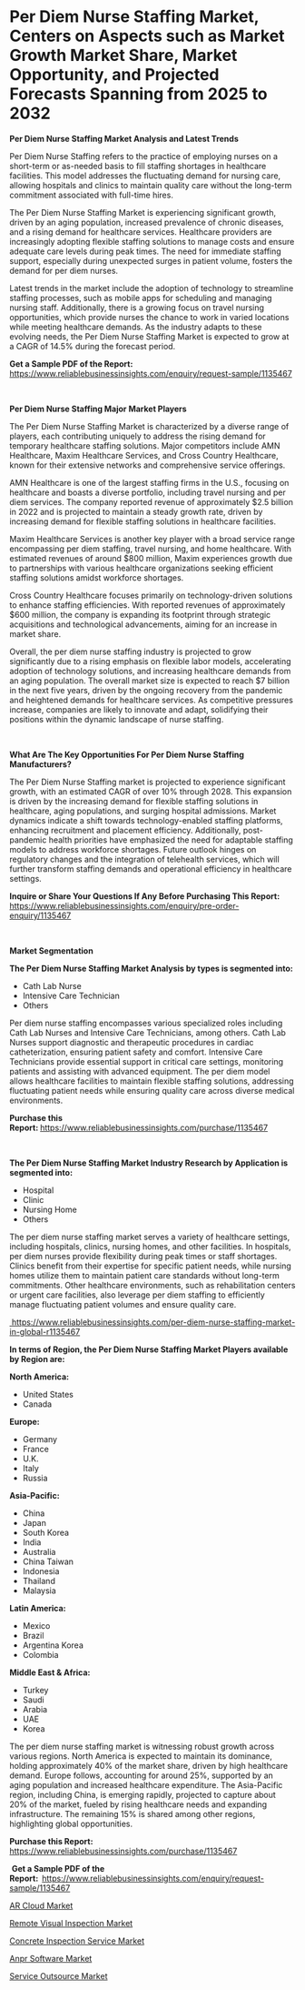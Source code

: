 <p><h1>Per Diem Nurse Staffing Market, Centers on Aspects such as Market Growth Market Share, Market Opportunity, and Projected Forecasts Spanning from 2025 to 2032</h1></p><p><strong>Per Diem Nurse Staffing Market Analysis and Latest Trends</strong></p>
<p><p>Per Diem Nurse Staffing refers to the practice of employing nurses on a short-term or as-needed basis to fill staffing shortages in healthcare facilities. This model addresses the fluctuating demand for nursing care, allowing hospitals and clinics to maintain quality care without the long-term commitment associated with full-time hires. </p><p>The Per Diem Nurse Staffing Market is experiencing significant growth, driven by an aging population, increased prevalence of chronic diseases, and a rising demand for healthcare services. Healthcare providers are increasingly adopting flexible staffing solutions to manage costs and ensure adequate care levels during peak times. The need for immediate staffing support, especially during unexpected surges in patient volume, fosters the demand for per diem nurses.</p><p>Latest trends in the market include the adoption of technology to streamline staffing processes, such as mobile apps for scheduling and managing nursing staff. Additionally, there is a growing focus on travel nursing opportunities, which provide nurses the chance to work in varied locations while meeting healthcare demands. As the industry adapts to these evolving needs, the Per Diem Nurse Staffing Market is expected to grow at a CAGR of 14.5% during the forecast period.</p></p>
<p><strong>Get a Sample PDF of the Report:&nbsp;</strong> <a href="https://www.reliablebusinessinsights.com/enquiry/request-sample/1135467?utm_campaign=1837&utm_medium=2&utm_source=Github&utm_content=ia&utm_term=09032025&utm_id=per-diem-nurse-staffing">https://www.reliablebusinessinsights.com/enquiry/request-sample/1135467</a></p>
<p>&nbsp;</p>
<p><strong>Per Diem Nurse Staffing Major Market Players</strong></p>
<p><p>The Per Diem Nurse Staffing Market is characterized by a diverse range of players, each contributing uniquely to address the rising demand for temporary healthcare staffing solutions. Major competitors include AMN Healthcare, Maxim Healthcare Services, and Cross Country Healthcare, known for their extensive networks and comprehensive service offerings.</p><p>AMN Healthcare is one of the largest staffing firms in the U.S., focusing on healthcare and boasts a diverse portfolio, including travel nursing and per diem services. The company reported revenue of approximately $2.5 billion in 2022 and is projected to maintain a steady growth rate, driven by increasing demand for flexible staffing solutions in healthcare facilities.</p><p>Maxim Healthcare Services is another key player with a broad service range encompassing per diem staffing, travel nursing, and home healthcare. With estimated revenues of around $800 million, Maxim experiences growth due to partnerships with various healthcare organizations seeking efficient staffing solutions amidst workforce shortages.</p><p>Cross Country Healthcare focuses primarily on technology-driven solutions to enhance staffing efficiencies. With reported revenues of approximately $600 million, the company is expanding its footprint through strategic acquisitions and technological advancements, aiming for an increase in market share.</p><p>Overall, the per diem nurse staffing industry is projected to grow significantly due to a rising emphasis on flexible labor models, accelerating adoption of technology solutions, and increasing healthcare demands from an aging population. The overall market size is expected to reach $7 billion in the next five years, driven by the ongoing recovery from the pandemic and heightened demands for healthcare services. As competitive pressures increase, companies are likely to innovate and adapt, solidifying their positions within the dynamic landscape of nurse staffing.</p></p>
<p>&nbsp;</p>
<p><strong>What Are The Key Opportunities For Per Diem Nurse Staffing Manufacturers?</strong></p>
<p><p>The Per Diem Nurse Staffing market is projected to experience significant growth, with an estimated CAGR of over 10% through 2028. This expansion is driven by the increasing demand for flexible staffing solutions in healthcare, aging populations, and surging hospital admissions. Market dynamics indicate a shift towards technology-enabled staffing platforms, enhancing recruitment and placement efficiency. Additionally, post-pandemic health priorities have emphasized the need for adaptable staffing models to address workforce shortages. Future outlook hinges on regulatory changes and the integration of telehealth services, which will further transform staffing demands and operational efficiency in healthcare settings.</p></p>
<p><strong>Inquire or Share Your Questions If Any Before Purchasing This Report:</strong> <a href="https://www.reliablebusinessinsights.com/enquiry/pre-order-enquiry/1135467?utm_campaign=1837&utm_medium=2&utm_source=Github&utm_content=ia&utm_term=09032025&utm_id=per-diem-nurse-staffing">https://www.reliablebusinessinsights.com/enquiry/pre-order-enquiry/1135467</a></p>
<p>&nbsp;</p>
<p><strong>Market Segmentation</strong></p>
<p><strong>The Per Diem Nurse Staffing Market Analysis by types is segmented into:</strong></p>
<p><ul><li>Cath Lab Nurse</li><li>Intensive Care Technician</li><li>Others</li></ul></p>
<p><p>Per diem nurse staffing encompasses various specialized roles including Cath Lab Nurses and Intensive Care Technicians, among others. Cath Lab Nurses support diagnostic and therapeutic procedures in cardiac catheterization, ensuring patient safety and comfort. Intensive Care Technicians provide essential support in critical care settings, monitoring patients and assisting with advanced equipment. The per diem model allows healthcare facilities to maintain flexible staffing solutions, addressing fluctuating patient needs while ensuring quality care across diverse medical environments.</p></p>
<p><strong>Purchase this Report:&nbsp;</strong><a href="https://www.reliablebusinessinsights.com/purchase/1135467?utm_campaign=1837&utm_medium=2&utm_source=Github&utm_content=ia&utm_term=09032025&utm_id=per-diem-nurse-staffing">https://www.reliablebusinessinsights.com/purchase/1135467</a></p>
<p>&nbsp;</p>
<p><strong>The Per Diem Nurse Staffing Market Industry Research by Application is segmented into:</strong></p>
<p><ul><li>Hospital</li><li>Clinic</li><li>Nursing Home</li><li>Others</li></ul></p>
<p><p>The per diem nurse staffing market serves a variety of healthcare settings, including hospitals, clinics, nursing homes, and other facilities. In hospitals, per diem nurses provide flexibility during peak times or staff shortages. Clinics benefit from their expertise for specific patient needs, while nursing homes utilize them to maintain patient care standards without long-term commitments. Other healthcare environments, such as rehabilitation centers or urgent care facilities, also leverage per diem staffing to efficiently manage fluctuating patient volumes and ensure quality care.</p></p>
<p><a href="https://www.reliablebusinessinsights.com/per-diem-nurse-staffing-market-in-global-r1135467?utm_campaign=1837&utm_medium=2&utm_source=Github&utm_content=ia&utm_term=09032025&utm_id=per-diem-nurse-staffing">&nbsp;https://www.reliablebusinessinsights.com/per-diem-nurse-staffing-market-in-global-r1135467</a></p>
<p><strong>In terms of Region, the Per Diem Nurse Staffing Market Players available by Region are:</strong></p>
<p>
    <p> <strong> North America: </strong>
        <ul>
            <li>United States</li>
            <li>Canada</li>
        </ul>
        </p> 
    <p> <strong> Europe: </strong>
        <ul>
            <li>Germany</li>
            <li>France</li>
            <li>U.K.</li>
            <li>Italy</li>
            <li>Russia</li>
        </ul>
        </p> 
    <p> <strong> Asia-Pacific: </strong>
        <ul>
            <li>China</li>
            <li>Japan</li>
            <li>South Korea</li>
            <li>India</li>
            <li>Australia</li>
            <li>China Taiwan</li>
            <li>Indonesia</li>
            <li>Thailand</li>
            <li>Malaysia</li>
        </ul>
        </p> 
    <p> <strong> Latin America: </strong>
        <ul>
            <li>Mexico</li>
            <li>Brazil</li>
            <li>Argentina Korea</li>
            <li>Colombia</li>
        </ul>
        </p> 
    <p> <strong> Middle East & Africa: </strong>
        <ul>
            <li>Turkey</li>
            <li>Saudi</li>
            <li>Arabia</li>
            <li>UAE</li>
            <li>Korea</li>
        </ul>
    </p>
    </p>
<p><p>The per diem nurse staffing market is witnessing robust growth across various regions. North America is expected to maintain its dominance, holding approximately 40% of the market share, driven by high healthcare demand. Europe follows, accounting for around 25%, supported by an aging population and increased healthcare expenditure. The Asia-Pacific region, including China, is emerging rapidly, projected to capture about 20% of the market, fueled by rising healthcare needs and expanding infrastructure. The remaining 15% is shared among other regions, highlighting global opportunities.</p></p>
<p><strong>Purchase this Report: </strong><a href="https://www.reliablebusinessinsights.com/purchase/1135467?utm_campaign=1837&utm_medium=2&utm_source=Github&utm_content=ia&utm_term=09032025&utm_id=per-diem-nurse-staffing">https://www.reliablebusinessinsights.com/purchase/1135467</a></p>
<p>&nbsp;<strong>Get a Sample PDF of the Report:&nbsp;&nbsp;</strong><a href="https://www.reliablebusinessinsights.com/enquiry/request-sample/1135467?utm_campaign=1837&utm_medium=2&utm_source=Github&utm_content=ia&utm_term=09032025&utm_id=per-diem-nurse-staffing">https://www.reliablebusinessinsights.com/enquiry/request-sample/1135467</a></p>
<p><strong></strong></p>
<p><p><a href="https://github.com/buenayankobl/Market-Research-Report-List-1/blob/main/ar-cloud-market.md?utm_campaign=1837&utm_medium=2&utm_source=Github&utm_content=ia&utm_term=09032025&utm_id=per-diem-nurse-staffing">AR Cloud Market</a></p><p><a href="https://github.com/laingragle95/Market-Research-Report-List-1/blob/main/remote-visual-inspection-market.md?utm_campaign=1837&utm_medium=2&utm_source=Github&utm_content=ia&utm_term=09032025&utm_id=per-diem-nurse-staffing">Remote Visual Inspection Market</a></p><p><a href="https://github.com/uripeachrii/Market-Research-Report-List-1/blob/main/concrete-inspection-service-market.md?utm_campaign=1837&utm_medium=2&utm_source=Github&utm_content=ia&utm_term=09032025&utm_id=per-diem-nurse-staffing">Concrete Inspection Service Market</a></p><p><a href="https://github.com/rakowpleetj1/Market-Research-Report-List-1/blob/main/anpr-software-market.md?utm_campaign=1837&utm_medium=2&utm_source=Github&utm_content=ia&utm_term=09032025&utm_id=per-diem-nurse-staffing">Anpr Software Market</a></p><p><a href="https://github.com/mcveathuane2/Market-Research-Report-List-1/blob/main/service-outsource-market.md?utm_campaign=1837&utm_medium=2&utm_source=Github&utm_content=ia&utm_term=09032025&utm_id=per-diem-nurse-staffing">Service Outsource Market</a></p></p>